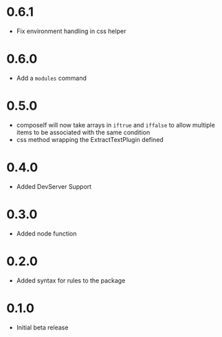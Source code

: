 # 0.6.1
- Fix environment handling in css helper

# 0.6.0
- Add a `modules` command

# 0.5.0
- composeIf will now take arrays in `iftrue` and `iffalse` to allow multiple items to be associated with the same condition
- css method wrapping the ExtractTextPlugin defined

# 0.4.0
- Added DevServer Support

# 0.3.0
- Added node function

# 0.2.0
- Added syntax for rules to the package

# 0.1.0
- Initial beta release
